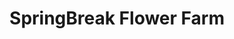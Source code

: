 ---
title: "SpringBreak Flower Farm"
url: /hillcrest-mines/springbreak-flower-farm/
shop: garden centre
---
